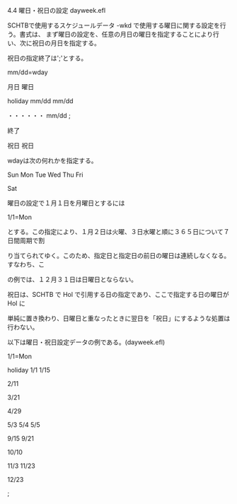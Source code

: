4.4 曜日・祝日の設定 dayweek.efl

SCHTBで使用するスケジュールデータ -wkd で使用する曜日に関する設定を行う。書式は、 まず曜日の設定を、任意の月日の曜日を指定することにより行い、次に祝日の月日を指定する。

祝日の指定終了は';'とする。

mm/dd=wday

月日 曜日

holiday mm/dd mm/dd

・・・・・・ mm/dd ;

終了

祝日 祝日

wdayは次の何れかを指定する。

Sun Mon Tue Wed Thu Fri

Sat

曜日の設定で１月１日を月曜日とするには

1/1=Mon

とする。この指定により、１月２日は火曜、３日水曜と順に３６５日について７日間周期で割

り当てられてゆく。このため、指定日と指定日の前日の曜日は連続しなくなる。すなわち、こ

の例では、１２月３１日は日曜日とならない。

祝日は、SCHTB で Hol で引用する日の指定であり、ここで指定する日の曜日が Hol に

単純に置き換わり、日曜日と重なったときに翌日を「祝日」にするような処置は行わない。

以下は曜日・祝日設定データの例である。(dayweek.efl)

1/1=Mon

holiday 1/1 1/15

2/11

3/21

4/29

5/3 5/4 5/5

9/15 9/21

10/10

11/3 11/23

12/23

;
